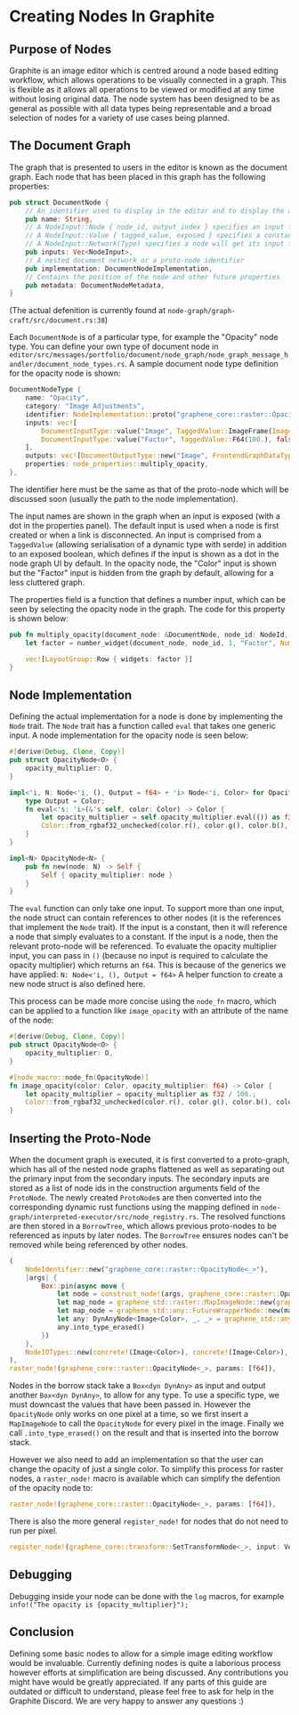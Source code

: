# Creating Nodes In Graphite

## Purpose of Nodes

Graphite is an image editor which is centred around a node based editing workflow, which allows operations to be visually connected in a graph. This is flexible as it allows all operations to be viewed or modified at any time without losing original data. The node system has been designed to be as general as possible with all data types being representable and a broad selection of nodes for a variety of use cases being planned.

## The Document Graph

The graph that is presented to users in the editor is known as the document graph. Each node that has been placed in this graph has the following properties:

```rs
pub struct DocumentNode {
	// An identifier used to display in the editor and to display the appropriate properties.
	pub name: String,
	// A NodeInput::Node { node_id, output_index } specifies an input from another node.
	// A NodeInput::Value { tagged_value, exposed } specifies a constant value. An exposed value is visible as a dot in the node graph UI.
	// A NodeInput::Network(Type) specifies a node will get its input from outside the graph, which is resolved later.
	pub inputs: Vec<NodeInput>,
	// A nested document network or a proto-node identifier
	pub implementation: DocumentNodeImplementation,
	// Contains the position of the node and other future properties
	pub metadata: DocumentNodeMetadata,
}
```
(The actual defenition is currently found at `node-graph/graph-craft/src/document.rs:38`)

Each `DocumentNode` is of a particular type, for example the "Opacity" node type. You can define your own type of document node in `editor/src/messages/portfolio/document/node_graph/node_graph_message_handler/document_node_types.rs`. A sample document node type definition for the opacity node is shown:

```rs
DocumentNodeType {
	name: "Opacity",
	category: "Image Adjustments",
	identifier: NodeImplementation::proto("graphene_core::raster::OpacityNode<_>"),
	inputs: vec![
		DocumentInputType::value("Image", TaggedValue::ImageFrame(ImageFrame::empty()), true),
		DocumentInputType::value("Factor", TaggedValue::F64(100.), false),
	],
	outputs: vec![DocumentOutputType::new("Image", FrontendGraphDataType::Raster)],
	properties: node_properties::multiply_opacity,
},
```

The identifier here must be the same as that of the proto-node which will be discussed soon (usually the path to the node implementation).

The input names are shown in the graph when an input is exposed (with a dot in the properties panel). The default input is used when a node is first created or when a link is disconnected. An input is comprised from a `TaggedValue` (allowing serialisation of a dynamic type with serde) in addition to an exposed boolean, which defines if the input is shown as a dot in the node graph UI by default. In the opacity node, the "Color" input is shown but the "Factor" input is hidden from the graph by default, allowing for a less cluttered graph.

The properties field is a function that defines a number input, which can be seen by selecting the opacity node in the graph. The code for this property is shown below:

```rs
pub fn multiply_opacity(document_node: &DocumentNode, node_id: NodeId, _context: &mut NodePropertiesContext) -> Vec<LayoutGroup> {
	let factor = number_widget(document_node, node_id, 1, "Factor", NumberInput::default().min(0.).max(100.).unit("%"), true);

	vec![LayoutGroup::Row { widgets: factor }]
}
```

## Node Implementation

Defining the actual implementation for a node is done by implementing the `Node` trait. The `Node` trait has a function called `eval` that takes one generic input. A node implementation for the opacity node is seen below:

```rs
#[derive(Debug, Clone, Copy)]
pub struct OpacityNode<O> {
	opacity_multiplier: O,
}

impl<'i, N: Node<'i, (), Output = f64> + 'i> Node<'i, Color> for OpacityNode<N> {
	type Output = Color;
	fn eval<'s: 'i>(&'s self, color: Color) -> Color {
		let opacity_multiplier = self.opacity_multiplier.eval(()) as f32 / 100.;
		Color::from_rgbaf32_unchecked(color.r(), color.g(), color.b(), color.a() * opacity_multiplier)
	}
}

impl<N> OpacityNode<N> {
	pub fn new(node: N) -> Self {
		Self { opacity_multiplier: node }
	}
}
```

The `eval` function can only take one input. To support more than one input, the node struct can contain references to other nodes (it is the references that implement the `Node` trait). If the input is a constant, then it will reference a node that simply evaluates to a constant. If the input is a node, then the relevant proto-node will be referenced. To evaluate the opacity multiplier input, you can pass in `()` (because no input is required to calculate the opacity multiplier) which returns an `f64`. This is because of the generics we have applied: `N: Node<'i, (), Output = f64>` A helper function to create a new node struct is also defined here.

This process can be made more concise using the `node_fn` macro, which can be applied to a function like `image_opacity` with an attribute of the name of the node:

```rs
#[derive(Debug, Clone, Copy)]
pub struct OpacityNode<O> {
	opacity_multiplier: O,
}

#[node_macro::node_fn(OpacityNode)]
fn image_opacity(color: Color, opacity_multiplier: f64) -> Color {
	let opacity_multiplier = opacity_multiplier as f32 / 100.;
	Color::from_rgbaf32_unchecked(color.r(), color.g(), color.b(), color.a() * opacity_multiplier)
}
```

## Inserting the Proto-Node

When the document graph is executed, it is first converted to a proto-graph, which has all of the nested node graphs flattened as well as separating out the primary input from the secondary inputs. The secondary inputs are stored as a list of node ids in the construction arguments field of the `ProtoNode`. The newly created `ProtoNode`s are then converted into the corresponding dynamic rust functions using the mapping defined in `node-graph/interpreted-executor/src/node_registry.rs`. The resolved functions are then stored in a `BorrowTree`, which allows previous proto-nodes to be referenced as inputs by later nodes. The `BorrowTree` ensures nodes can't be removed while being referenced by other nodes.

```rs
(
	NodeIdentifier::new("graphene_core::raster::OpacityNode<_>"),
	|args| {
		Box::pin(async move {
			let node = construct_node!(args, graphene_core::raster::OpacityNode<_>, [f64]).await;
			let map_node = graphene_std::raster::MapImageNode::new(graphene_core::value::ValueNode::new(node));
			let map_node = graphene_std::any::FutureWrapperNode::new(map_node);
			let any: DynAnyNode<Image<Color>, _, _> = graphene_std::any::DynAnyNode::new(graphene_core::value::ValueNode::new(map_node));
			any.into_type_erased()
		})
	},
	NodeIOTypes::new(concrete!(Image<Color>), concrete!(Image<Color>), vec![fn_type!(f64))]),
),
raster_node!(graphene_core::raster::OpacityNode<_>, params: [f64]),
```

Nodes in the borrow stack take a `Box<dyn DynAny>` as input and output another `Box<dyn DynAny>`, to allow for any type. To use a specific type, we must downcast the values that have been passed in.
However the `OpacityNode` only works on one pixel at a time, so we first insert a `MapImageNode` to call the `OpacityNode` for every pixel in the image.
Finally we call `.into_type_erased()` on the result and that is inserted into the borrow stack.

However we also need to add an implementation so that the user can change the opacity of just a single color. To simplify this process for raster nodes, a `raster_node!` macro is available which can simplify the defention of the opacity node to:
```rs
raster_node!(graphene_core::raster::OpacityNode<_>, params: [f64]),
```

There is also the more general `register_node!` for nodes that do not need to run per pixel.
```rs
register_node!(graphene_core::transform::SetTransformNode<_>, input: VectorData, params: [DAffine2]),
```

## Debugging

Debugging inside your node can be done with the `log` macros, for example `info!("The opacity is {opacity_multiplier}");`

## Conclusion

Defining some basic nodes to allow for a simple image editing workflow would be invaluable. Currently defining nodes is quite a laborious process however efforts at simplification are being discussed. Any contributions you might have would be greatly appreciated. If any parts of this guide are outdated or difficult to understand, please feel free to ask for help in the Graphite Discord. We are very happy to answer any questions :)
